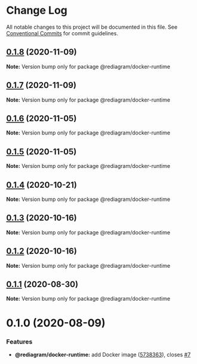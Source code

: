 # Change Log

All notable changes to this project will be documented in this file.
See [Conventional Commits](https://conventionalcommits.org) for commit guidelines.

## [0.1.8](https://github.com/kamiazya/rediagram/compare/@rediagram/docker-runtime@0.1.7...@rediagram/docker-runtime@0.1.8) (2020-11-09)

**Note:** Version bump only for package @rediagram/docker-runtime





## [0.1.7](https://github.com/kamiazya/rediagram/compare/@rediagram/docker-runtime@0.1.6...@rediagram/docker-runtime@0.1.7) (2020-11-09)

**Note:** Version bump only for package @rediagram/docker-runtime





## [0.1.6](https://github.com/kamiazya/rediagram/compare/@rediagram/docker-runtime@0.1.5...@rediagram/docker-runtime@0.1.6) (2020-11-05)

**Note:** Version bump only for package @rediagram/docker-runtime





## [0.1.5](https://github.com/kamiazya/rediagram/compare/@rediagram/docker-runtime@0.1.4...@rediagram/docker-runtime@0.1.5) (2020-11-05)

**Note:** Version bump only for package @rediagram/docker-runtime





## [0.1.4](https://github.com/kamiazya/rediagram/compare/@rediagram/docker-runtime@0.1.3...@rediagram/docker-runtime@0.1.4) (2020-10-21)

**Note:** Version bump only for package @rediagram/docker-runtime





## [0.1.3](https://github.com/kamiazya/rediagram/compare/@rediagram/docker-runtime@0.1.2...@rediagram/docker-runtime@0.1.3) (2020-10-16)

**Note:** Version bump only for package @rediagram/docker-runtime





## [0.1.2](https://github.com/kamiazya/rediagram/compare/@rediagram/docker-runtime@0.1.1...@rediagram/docker-runtime@0.1.2) (2020-10-16)

**Note:** Version bump only for package @rediagram/docker-runtime





## [0.1.1](https://github.com/kamiazya/rediagram/compare/@rediagram/docker-runtime@0.1.0...@rediagram/docker-runtime@0.1.1) (2020-08-30)

**Note:** Version bump only for package @rediagram/docker-runtime





# 0.1.0 (2020-08-09)


### Features

* **@rediagram/docker-runtime:** add Docker image ([5738363](https://github.com/kamiazya/rediagram/commit/5738363bf0b44c3da52e1d9ebb26746f949d41f7)), closes [#7](https://github.com/kamiazya/rediagram/issues/7)
